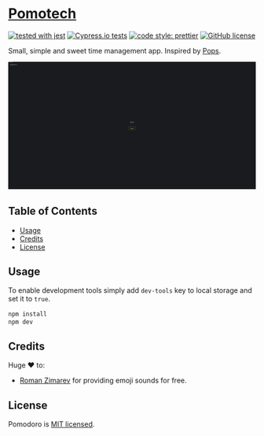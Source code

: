 # [Pomotech](https://pomotech.surge.sh)

[![tested with jest](https://img.shields.io/badge/tested_with-jest-99424f.svg)](https://github.com/facebook/jest)
[![Cypress.io tests](https://img.shields.io/badge/cypress.io-tests-green.svg?style=flat-square)](https://cypress.io)
[![code style: prettier](https://img.shields.io/badge/code_style-prettier-ff69b4.svg)](https://github.com/prettier/prettier)
[![GitHub license](https://img.shields.io/badge/license-MIT-blue.svg)](https://github.com/malcodeman/pomodoro-app/blob/master/LICENSE)

Small, simple and sweet time management app. Inspired by [Pops](https://www.producthunt.com/posts/pops).

![Screenshot](readme/screenshot.png)

## Table of Contents

- [Usage](#usage)
- [Credits](#credits)
- [License](#license)

## Usage

To enable development tools simply add `dev-tools` key to local storage and set it to `true`.

```
npm install
npm dev
```

## Credits

Huge ❤️ to:

- [Roman Zimarev](https://emojisounds.appsounds.pro) for providing emoji sounds for free.

## License

Pomodoro is [MIT licensed](./LICENSE).

